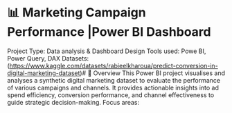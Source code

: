 # 📊 Marketing Campaign Performance |Power BI Dashboard #
Project Type: Data analysis & Dashboard Design
Tools used: Powe BI, Power Query, DAX
Datasets:(https://www.kaggle.com/datasets/rabieelkharoua/predict-conversion-in-digital-marketing-dataset)# 🧠 Overview
This Power BI project visualises and analyses a synthetic digital marketing dataset to evaluate the performance of various campaigns and channels. It provides actionable insights into ad spend efficiency, conversion performance, and channel effectiveness to guide strategic decision-making.
Focus areas: 
